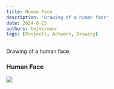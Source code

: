 ```yaml
---
title: Human Face
description: 'Drawing of a human face'
date: 2024-8-25
authors: tejvirmann
tags: [Projects, Artwork, Drawing]
---
```


Drawing of a human face.

### Human Face

![](https://firebasestorage.googleapis.com/v0/b/tejvir-website.appspot.com/o/humanFace%2FIMG_2904.PNG?alt=media&token=73e264c8-c80b-4cf1-a34b-c36a3dc70a10)

